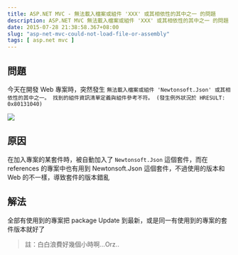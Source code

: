 ```yaml
---
title: ASP.NET MVC - 無法載入檔案或組件 'XXX' 或其相依性的其中之一 的問題
description: ASP.NET MVC 無法載入檔案或組件 'XXX' 或其相依性的其中之一 的問題
date: 2015-07-28 21:38:58.367+08:00
slug: "asp-net-mvc-could-not-load-file-or-assembly"
tags: [ asp.net mvc ]
---
```


## 問題

今天在開發 Web 專案時，突然發生 `無法載入檔案或組件 'Newtonsoft.Json' 或其相依性的其中之一。 找到的組件資訊清單定義與組件參考不符。 (發生例外狀況於 HRESULT: 0x80131040)`

![](/images/404.webp)

## 原因

在加入專案的某套件時，被自動加入了 `Newtonsoft.Json` 這個套件，而在 references 的專案中也有用到
 Newtonsoft.Json 這個套件，不過使用的版本和 Web 的不一樣，導致套件的版本錯亂

## 解法

全部有使用到的專案把 package Update 到最新，或是同一有使用到的專案的套件版本就好了

> 註：白白浪費好幾個小時啊...Orz..